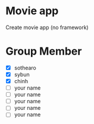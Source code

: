 # Movie app
Create movie app (no framework)

# Group Member
- [x] sothearo
- [x] sybun
- [x] chinh
- [ ] your name
- [ ] your name
- [ ] your name
- [ ] your name
- [ ] your name
